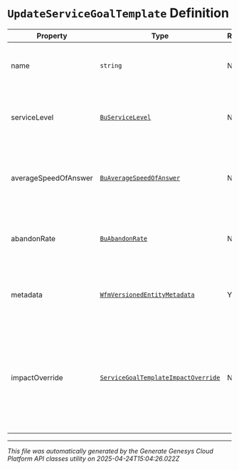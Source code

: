 # `UpdateServiceGoalTemplate` Definition

| Property | Type | Required | Description |
|----------|------|----------|-------------|
| name | `string` | No | The name of the service goal template. |
| serviceLevel | [`BuServiceLevel`](buservicelevel-definition.md) | No | Service level targets for this service goal template |
| averageSpeedOfAnswer | [`BuAverageSpeedOfAnswer`](buaveragespeedofanswer-definition.md) | No | Average speed of answer targets for this service goal template |
| abandonRate | [`BuAbandonRate`](buabandonrate-definition.md) | No | Abandon rate targets for this service goal template |
| metadata | [`WfmVersionedEntityMetadata`](wfmversionedentitymetadata-definition.md) | Yes | Version metadata for the service goal template |
| impactOverride | [`ServiceGoalTemplateImpactOverride`](servicegoaltemplateimpactoverride-definition.md) | No | Settings controlling max percent increase and decrease of service goals for this service goal template |

---

*This file was automatically generated by the Generate Genesys Cloud Platform API classes utility on 2025-04-24T15:04:26.022Z*